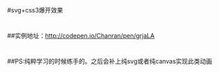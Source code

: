 #svg+css3爆开效果
#
##实例地址：http://codepen.io/Chanran/pen/grjaLA
#
##PS:纯粹学习的时候练手的。之后会补上纯svg或者纯canvas实现此类动画